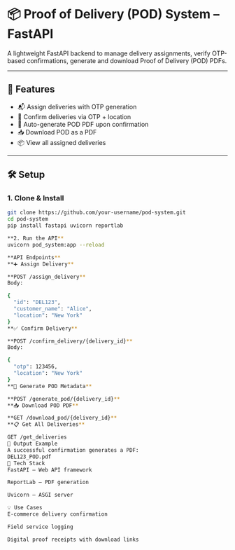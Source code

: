 # 📦 Proof of Delivery (POD) System – FastAPI

A lightweight FastAPI backend to manage delivery assignments, verify OTP-based confirmations, generate and download Proof of Delivery (POD) PDFs.

---

## 🚀 Features

- 📬 Assign deliveries with OTP generation
- 🔐 Confirm deliveries via OTP + location
- 🧾 Auto-generate POD PDF upon confirmation
- 📥 Download POD as a PDF
- 📦 View all assigned deliveries

---

## 🛠 Setup

### 1. Clone & Install

```bash
git clone https://github.com/your-username/pod-system.git
cd pod-system
pip install fastapi uvicorn reportlab

**2. Run the API**
uvicorn pod_system:app --reload

**API Endpoints**
**➕ Assign Delivery**

**POST /assign_delivery**
Body:

{
  "id": "DEL123",
  "customer_name": "Alice",
  "location": "New York"
}
**✅ Confirm Delivery**

**POST /confirm_delivery/{delivery_id}**
Body:

{
  "otp": 123456,
  "location": "New York"
}
**🧾 Generate POD Metadata**

**POST /generate_pod/{delivery_id}**
**📥 Download POD PDF**

**GET /download_pod/{delivery_id}**
**📋 Get All Deliveries**

GET /get_deliveries
📂 Output Example
A successful confirmation generates a PDF:
DEL123_POD.pdf
🧠 Tech Stack
FastAPI – Web API framework

ReportLab – PDF generation

Uvicorn – ASGI server

💡 Use Cases
E-commerce delivery confirmation

Field service logging

Digital proof receipts with download links


